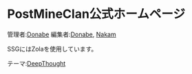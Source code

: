 # PostMineClan公式ホームページ

管理者:[Donabe](https://github.com/donabe8898)
編集者:[Donabe](https://github.com/donabe8898), 
      [Nakam](https://github.com/Nakamloo)

SSGにはZolaを使用しています。

テーマ:[DeepThought](https://github.com/RatanShreshtha/DeepThought)
